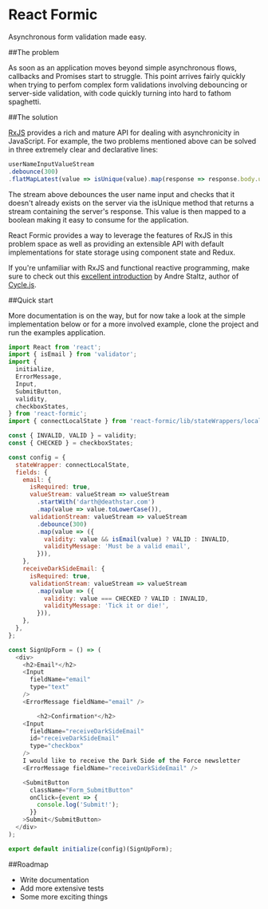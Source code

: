 # React Formic
Asynchronous form validation made easy.

##The problem

As soon as an application moves beyond simple asynchronous flows, callbacks and Promises start to struggle. This point arrives fairly quickly when trying to perfom complex form validations involving debouncing or server-side validation, with code quickly turning into hard to fathom spaghetti.

##The solution

[RxJS](https://github.com/Reactive-Extensions/RxJS) provides a rich and mature API for dealing with asynchronicity in JavaScript. For example, the two problems mentioned above can be solved in three extremely clear and declarative lines:

```js
userNameInputValueStream
.debounce(300)
.flatMapLatest(value => isUnique(value).map(response => response.body.userNameExists))
```

The stream above debounces the user name input and checks that it doesn't already exists on the server via the isUnique method that returns a stream containing the server's response. This value is then mapped to a boolean making it easy to consume for the application.

React Formic provides a way to leverage the features of RxJS in this problem space as well as providing an extensible API with default implementations for state storage using component state and Redux.

If you're unfamiliar with RxJS and functional reactive programming, make sure to check out this [excellent introduction](https://gist.github.com/staltz/868e7e9bc2a7b8c1f754) by Andre Staltz, author of [Cycle.js](http://cycle.js.org/).

##Quick start

More documentation is on the way, but for now take a look at the simple implementation below or for a more involved example, clone the project and run the examples application.

```js
import React from 'react';
import { isEmail } from 'validator';
import {
  initialize,
  ErrorMessage,
  Input,
  SubmitButton,
  validity,
  checkboxStates,
} from 'react-formic';
import { connectLocalState } from 'react-formic/lib/stateWrappers/localStateWrapper';

const { INVALID, VALID } = validity;
const { CHECKED } = checkboxStates;

const config = {
  stateWrapper: connectLocalState,
  fields: {
    email: {
      isRequired: true,
      valueStream: valueStream => valueStream
        .startWith('darth@deathstar.com')
        .map(value => value.toLowerCase()),
      validationStream: valueStream => valueStream
        .debounce(300)
        .map(value => ({
          validity: value && isEmail(value) ? VALID : INVALID,
          validityMessage: 'Must be a valid email',
        })),
    },
    receiveDarkSideEmail: {
      isRequired: true,
      validationStream: valueStream => valueStream
        .map(value => ({
          validity: value === CHECKED ? VALID : INVALID,
          validityMessage: 'Tick it or die!',
        })),
    },
  },
};

const SignUpForm = () => (
  <div>
    <h2>Email*</h2>
    <Input
      fieldName="email"
      type="text"
    />
    <ErrorMessage fieldName="email" />

		<h2>Confirmation*</h2>
    <Input
      fieldName="receiveDarkSideEmail"
      id="receiveDarkSideEmail"
      type="checkbox"
    />
    I would like to receive the Dark Side of the Force newsletter
    <ErrorMessage fieldName="receiveDarkSideEmail" />

    <SubmitButton
      className="Form_SubmitButton"
      onClick={event => {
        console.log('Submit!');
      }}
    >Submit</SubmitButton>
  </div>
);

export default initialize(config)(SignUpForm);
```

##Roadmap
* Write documentation
* Add more extensive tests
* Some more exciting things
